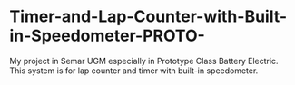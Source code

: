 # Timer-and-Lap-Counter-with-Built-in-Speedometer-PROTO-
My project in Semar UGM especially in Prototype Class Battery Electric. This system is for lap counter and timer with built-in speedometer.
